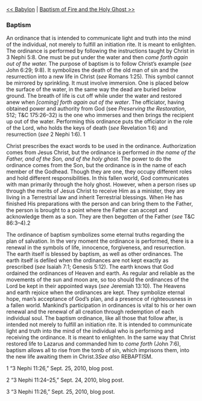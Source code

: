 [<< Babylon](Babylon.md)  |  [Baptism of Fire and the Holy Ghost >>](Baptism%20of%20Fire%20and%20the%20Holy%20Ghost.md)

### Baptism
An ordinance that is intended to communicate light and truth into the mind of the individual, not merely to fulfill an initiation rite. It is meant to enlighten. The ordinance is performed by following the instructions taught by Christ in 3 Nephi 5:8. One must be put under the water and then *come forth again out of the water.* The purpose of baptism is to follow Christ’s example (*see* John 6:29; 9:8). It symbolizes the death of the old man of sin and the resurrection into a new life in Christ (*see* Romans 1:25). This symbol cannot be mirrored by sprinkling. It must involve immersion. One is placed below the surface of the water, in the same way the dead are buried below ground. The breath of life is cut off while under the water and restored anew when *[coming] forth again out of the water*. The officiator, having obtained power and authority from God (see *Preserving the Restoration*, 512; T&C 175:26–32) is the one who immerses and then brings the recipient up out of the water. Performing this ordinance puts the officiator in the role of the Lord, who holds the keys of death (*see* Revelation 1:6) and resurrection (*see* 2 Nephi 1:6). 1

Christ prescribes the exact words to be used in the ordinance. Authorization comes from Jesus Christ, but the ordinance is performed *in the name of the Father, and of the Son, and of the holy ghost.* The power to do the ordinance comes from the Son, but the ordinance is in the name of each member of the Godhead. Though they are one, they occupy different roles and hold different responsibilities. In this fallen world, God communicates with man primarily through the holy ghost. However, when a person rises up through the merits of Jesus Christ to receive Him as a minister, they are living in a Terrestrial law and inherit Terrestrial blessings. When He has finished His preparations with the person and can bring them to the Father, the person is brought to a point where the Father can accept and acknowledge them as a son. They are then begotten of the Father (*see* T&C 86:3–4).2

The ordinance of baptism symbolizes some eternal truths regarding the plan of salvation. In the very moment the ordinance is performed, there is a renewal in the symbols of life, innocence, forgiveness, and resurrection. The earth itself is blessed by baptism, as well as other ordinances. The earth itself is defiled when the ordinances are not kept exactly as prescribed (*see* Isaiah 7:1; Genesis 5:12). The earth knows that God ordained the ordinances of Heaven and earth. As regular and reliable as the movements of the sun and moon are, so too should the ordinances of the Lord be kept in their appointed ways (*see* Jeremiah 13:10). The Heavens and earth rejoice when the ordinances are kept. They symbolize eternal hope, man’s acceptance of God’s plan, and a presence of righteousness in a fallen world. Mankind’s participation in ordinances is vital to his or her own renewal and the renewal of all creation through redemption of each individual soul. The baptism ordinance, like all those that follow after, is intended not merely to fulfill an initiation rite. It is intended to communicate light and truth into the mind of the individual who is performing and receiving the ordinance. It is meant to enlighten. In the same way that Christ restored life to Lazarus and commanded him to *come forth* (John 7:6), baptism allows all to rise from the tomb of sin, which imprisons them, into the new life awaiting them in Christ.3*See also* REBAPTISM.



1 “3 Nephi 11:26,” Sept. 25, 2010, blog post.


2 “3 Nephi 11:24–25,” Sept. 24, 2010, blog post.


3 “3 Nephi 11:26,” Sept. 25, 2010, blog post.